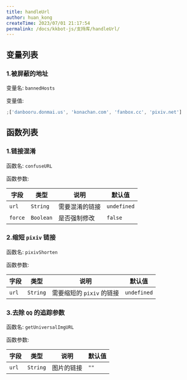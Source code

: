 ```yaml
---
title: handleUrl
author: huan_kong
createTime: 2023/07/01 21:17:54
permalink: /docs/kkbot-js/支持库/handleUrl/
---
```


## 变量列表

### 1.被屏蔽的地址

变量名: `bannedHosts`

变量值:

~~~javascript
;['danbooru.donmai.us', 'konachan.com', 'fanbox.cc', 'pixiv.net']
~~~

## 函数列表

### 1.链接混淆

函数名: `confuseURL`

函数参数:

| 字段    | 类型      | 说明           | 默认值      |
| ------- | --------- | -------------- | ----------- |
| `url`   | `String`  | 需要混淆的链接 | `undefined` |
| `force` | `Boolean` | 是否强制修改   | `false`     |

### 2.缩短 `pixiv` 链接

函数名: `pixivShorten`

函数参数:

| 字段  | 类型     | 说明                      | 默认值      |
| ----- | -------- | ------------------------- | ----------- |
| `url` | `String` | 需要缩短的 `pixiv` 的链接 | `undefined` |

### 3.去除 `QQ` 的追踪参数

函数名: `getUniversalImgURL`

函数参数:

| 字段  | 类型     | 说明       | 默认值 |
| ----- | -------- | ---------- | ------ |
| `url` | `String` | 图片的链接 | `""`   |

